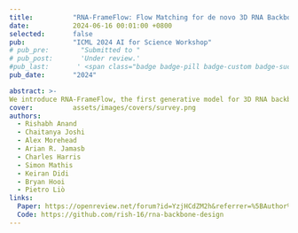 ```yaml
---
title:          "RNA-FrameFlow: Flow Matching for de novo 3D RNA Backbone Design"
date:           2024-06-16 00:01:00 +0800
selected:       false
pub:            "ICML 2024 AI for Science Workshop"
# pub_pre:        "Submitted to "
# pub_post:       'Under review.'
#pub_last:       ' <span class="badge badge-pill badge-custom badge-success">Spotlight</span>'
pub_date:       "2024"

abstract: >-
We introduce RNA-FrameFlow, the first generative model for 3D RNA backbone design. We build upon $SE(3)$ flow matching for protein backbone generation and establish protocols for data preparation and evaluation to address unique challenges posed by RNA modeling.
cover:          assets/images/covers/survey.png
authors:
  - Rishabh Anand
  - Chaitanya Joshi
  - Alex Morehead
  - Arian R. Jamasb
  - Charles Harris
  - Simon Mathis
  - Keiran Didi
  - Bryan Hooi
  - Pietro Liò
links:
  Paper: https://openreview.net/forum?id=YzjHCdZM2h&referrer=%5BAuthor%20Console%5D(%2Fgroup%3Fid%3DICML.cc%2F2024%2FWorkshop%2FAI4Science%2FAuthors%23your-submissions)
  Code: https://github.com/rish-16/rna-backbone-design
---
```


